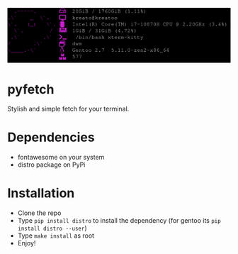 <p align="left">
<img src="./assets/pyfetch.png">
</p>

# pyfetch

Stylish and simple fetch for your terminal.

# Dependencies
* fontawesome on your system
* distro package on PyPi

# Installation
* Clone the repo
* Type `pip install distro` to install the dependency (for gentoo its `pip install distro --user`)
* Type `make install` as root
* Enjoy!